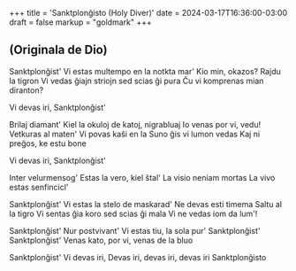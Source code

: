 +++
title = 'Sanktplonĝisto (Holy Diver)'
date = 2024-03-17T16:36:00-03:00
draft = false
markup = "goldmark"
+++

## (Originala de Dio)

Sanktplonĝist'
Vi estas multempo en la notkta mar'
Kio min, okazos?
Rajdu la tigron
Vi vedas ĝiajn striojn sed scias ĝi pura
Ĉu vi komprenas mian diranton?

Vi devas iri,
Sanktplonĝist'

Brilaj diamant'
Kiel la okuloj de katoj, nigrabluaj
Io venas por vi, vedu!
Vetkuras al maten'
Vi povas kaŝi en la Suno ĝis vi lumon vedas
Kaj ni preĝos, ke estu bone

Vi devas iri,
Sanktplonĝist'

Inter velurmensog'
Estas la vero, kiel ŝtal'
La visio neniam mortas
La vivo estas senfincicl'

Sanktplonĝist'
Vi estas la stelo de maskarad'
Ne devas esti timema
Saltu al la tigro
Vi sentas ĝia koro sed scias ĝi mala
Vi ne vedas iom da lum'!

Sanktplonĝist'
Nur postvivant'
Vi estas tiu, la sola pur'
Sanktplonĝist'
Sanktplonĝist'
Venas kato, por vi, venas de la bluo

Sanktplonĝist'
Vi devas iri,
Devas iri, devas iri, devas iri
Sanktplonĝisto
